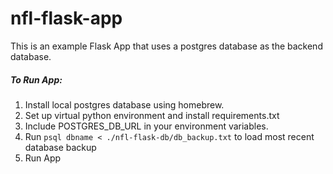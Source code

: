 # nfl-flask-app
This is an example Flask App that uses a postgres database as the backend database.
##### To Run App:
1. Install local postgres database using homebrew.
2. Set up virtual python environment and install requirements.txt
3. Include POSTGRES_DB_URL in your environment variables.
4. Run `psql dbname < ./nfl-flask-db/db_backup.txt` to load most recent database backup
5. Run App